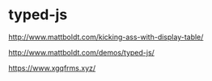 # typed-js  



http://www.mattboldt.com/kicking-ass-with-display-table/  

http://www.mattboldt.com/demos/typed-js/  

https://www.xgqfrms.xyz/
